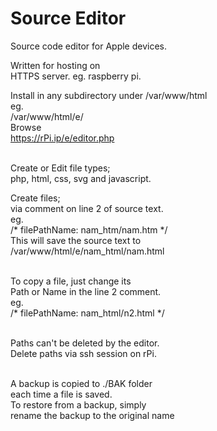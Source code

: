 # Source Editor
Source code editor for Apple devices.

Written for hosting on<br>
HTTPS server. eg. raspberry pi.

Install in any subdirectory under
/var/www/html<br>
eg.<br>
/var/www/html/e/<br>
Browse <br>
https://rPi.ip/e/editor.php<br><br>

Create or Edit file types;<br>
php, html, css, svg and javascript.<br>

Create files; <br>
via comment on line 2 of source text.<br>
eg. <br>
/* filePathName: nam_htm/nam.htm */<br>
This will save the source text to<br>
/var/www/html/e/nam_html/nam.html<br><br>

To copy a file, just change its<br>
Path or Name in the line 2 comment.<br>
eg.<br>
/* filePathName: nam_html/n2.html */<br><br>

Paths can't be deleted by the editor.<br>
Delete paths via ssh session on rPi.<br><br> 

A backup is copied to ./BAK folder<br>
each time a file is saved.<br>
To restore from a backup, simply<br>
rename the backup to the original name<br><br>

